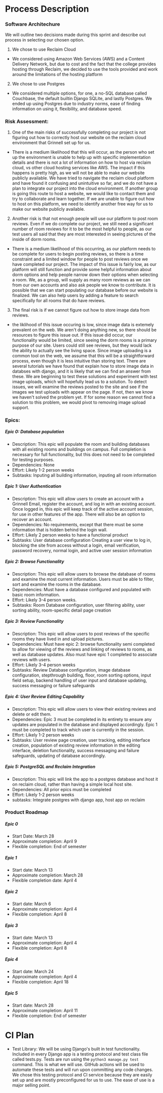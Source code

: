 # Process Description

### Software Architechure
We will outline two decisions made during this sprint and describe out process in selecting our chosen option.
1) We chose to use Reclaim Cloud
  - We considered using Amazon Web Services (AWS) and a Content Delivery Network, but due to cost and the fact that the college provides hosting through Reclaim, we decided to use the tools provided and work around the limitations of the hosting platform
2) We chose to use Postgres
  - We considered multiple options, for one, a no-SQL database called Couchbase, the default builtin Django SQLite, and lastly Postgres. We ended up using Postgres due to industry norms, ease of finding information on using it, flexibility, and database speed.

### Risk Assessment:
1. One of the main risks of successfully completing our project is not figuring out how to correctly host our website on the reclaim cloud environment that Grinnell set up for us.
- There is a medium likelihood that this will occur, as the person who set up the environment is unable to help up with specific implementation details and there is not a lot of information on how to host via reclaim cloud, vs other cloud hosting services like AWS. The impact if this happens is pretty high, as we will not be able to make our website publicly available. We have tried to navigate the reclaim cloud platform and have found it confusing and unintuitive so far, and we do not have a plan to integrate our project into the cloud environment. If another group is going this route to host a website, we would like to contact them and try to collaborate and learn together. If we are unable to figure out how to host on this platform, we need to identify another free way for us to make our website publicly available.
2. Another risk is that not enough people will use our platform to post room reviews. Even if we do complete our project, we still need a significant number of room reviews for it to be the most helpful to people, as our test users all said that they are most interested in seeing pictures of the inside of dorm rooms. 
- There is a medium likelihood of this occurring, as our platform needs to be complete for users to begin posting reviews, so there is a time constraint and a limited window for people to post reviews once we have completed our project. The impact of this issue is fairly low, as our platform will still function and provide some helpful information about dorm options and help people narrow down their options when selecting a room. We, as a group, will supply as many room reviews as we can from our own accounts and also ask people we know to contribute. It is possible that we can start populating our database before our website is finalized. We can also help users by adding a feature to search specifically for all rooms that do have reviews. 
3. The final risk is if we cannot figure out how to store image data from reviews.
  - the liklihood of this issue occuring is low, since image data is extemely prevalent on the web. We aren't doing anything new, so there should be resources to figure this issue out. If this issue did occur, our functionality would be limited, since seeing the dorm rooms is a primary purpose of our site. Users could still see reviews, but they would lack the ability to actually see the living space. Since image uploading is a common tool on the web, we assume that this will be a straightforward process, even though it is less intuitive than storing text. There are several tutorials we have found that explain how to store image data in databses with django, and it is likely that we can find an answer from these. We are beginning to test these solutions and experiment with test image uploads, which will hopefully lead us to a solution. To detect issues, we will examine the reviews posted to the site and see if the images we test uploads with appear on the page. If not, then we know we haven't solved the problem yet. If for some reason we cannot find a solution to this problem, we would pivot to removing image upload support.


### Epics:
##### Epic 0: Database population
- Description: This epic will populate the room and building databases with all existing rooms and buildings on campus. Full completion is necessary for full functionality, but this does not need to be completed for testing purposes.
- Dependencies: None
- Effort: Likely 1-2 person weeks
- Subtasks: Inputing all building information, inputing all room information

##### Epic 1: User Authentication
- Description: This epic will allow users to create an account with a Grinnell Email, register the account, and log in with an existing account. Once logged in, this epic will keep track of the active account session, for use in other features of the app. There will also be an option to recover an account.
- Dependencies: No requirements, except that there must be some information that is hidden behind the login wall.
- Effort: Likely 2 person weeks to have a functional product
- Subtasks: User database configuration Creating a user view to log in, blocking the site from access without a login, email verification, password recovery, normal login, and active user session information

##### Epic 2: Browse Functionality
- Description: This epic will allow users to browse the database of rooms and examine the most current information. Users must be able to filter, sort and examine the rooms in the database.
- Dependencies: Must have a database configured and populated with basic room information.
- Effort: Likely 3-4 person weeks.
- Subtasks: Room Database configuration, user filtering ability, user sorting ability, room-specific detail page creation

##### Epic 3: Review Functionality
- Description: This epic will allow users to post reviews of the specific rooms they have lived in and upload pictures.
- Dependencies: Must have epic 2: browse functionality semi completed to allow for viewing of the reviews and linking of reviews to rooms, as well as database updates. Also must have epic 1 completed to associate reviews with users.
- Effort: Likely 3-4 person weeks
- Subtasks: Review Database configuration, image database configuration, stepthrough building, floor, room sorting options, input field setup, backend handling of user input and database updating, success messaging or failure safeguards

##### Epic 4: User Review Editing Capability
- Description: This epic will allow users to view their existing reviews and delete or edit them.
- Dependencies: Epic 3 must be completed in its entirety to ensure any updates are populated in the database and displayed accordingly. Epic 1 must be completed to track which user is currently in the session.
- Effort: Likely 1-2 person weeks
- Subtasks: User review page creation, user tracking, editing interface creation, population of existing review information in the editing interface, deletion functionality, success messaging and failure safeguards, updating of database accordingly.

##### Epic 5: PostgreSQL and Reclaim Integration
- Description: This epic will link the app to a postgres database and host it on reclaim cloud, rather than having a simple local host site.
- Dependencies: All prior epics must be completed
- Effort: Likely 1-2 person weeks
- subtasks: Integrate postgres with django app, host app on reclaim

### Product Roadmap
##### Epic 0
- Start Date: March 28
- Approximate completion: April 9
- Flexible completion: End of semester

##### Epic 1
- Start date: March 13
- Approximate completion: March 28
- Flexible completion date: April 4

##### Epic 2
- Start date: March 6
- Approximate completion: April 4
- Flexible completion: April 8

##### Epic 3
- Start date: March 13
- Approximate completion: April 4
- Flexible completion: April 8

##### Epic 4
- Start date: March 24
- Approximate completion: April 4
- Flexible completion: April 18

##### Epic 5
- Start date: March 28
- Approximate completion: April 11
- Flexible completion: End of semester


# CI Plan
- Test Library: We will be using Django's built in test functionality. Included in every Django app is a testing protocol and test class file called tests.py. Tests are run using the `python3 manage.py test` command. This is what we will use. GitHub actions will be used to automate these tests and will run upon committing any code changes. We chose this testing protocol and CI service because they are easily set up and are mostly preconfigured for us to use. The ease of use is a major selling point.



